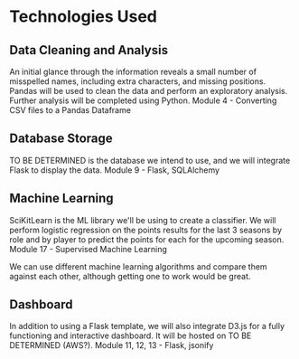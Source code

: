 # Technologies Used
## Data Cleaning and Analysis
An initial glance through the information reveals a small number of misspelled names, including extra characters, and missing positions.
Pandas will be used to clean the data and perform an exploratory analysis. Further analysis will be completed using Python.
Module 4 - Converting CSV files to a Pandas Dataframe

## Database Storage
TO BE DETERMINED is the database we intend to use, and we will integrate Flask to display the data. 
Module 9 - Flask, SQLAlchemy

## Machine Learning
SciKitLearn is the ML library we'll be using to create a classifier. We will perform logistic regression on the points results for the last 3 seasons by role and by player to predict the points for each for the upcoming season. 
Module 17 - Supervised Machine Learning

We can use different machine learning algorithms and compare them against each other, although getting one to work would be great.  

## Dashboard
In addition to using a Flask template, we will also integrate D3.js for a fully functioning and interactive dashboard. It will be hosted on TO BE DETERMINED (AWS?).
Module 11, 12, 13 - Flask, jsonify